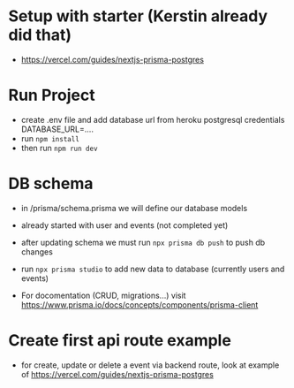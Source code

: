 # Setup with starter (Kerstin already did that)

- https://vercel.com/guides/nextjs-prisma-postgres

# Run Project

- create .env file and add database url from heroku postgresql credentials
  DATABASE_URL=....
- run `npm install`
- then run `npm run dev`

# DB schema

- in /prisma/schema.prisma we will define our database models
- already started with user and events (not completed yet)
- after updating schema we must run `npx prisma db push` to push db changes
- run `npx prisma studio` to add new data to database (currently users and events)

- For docomentation (CRUD, migrations...) visit https://www.prisma.io/docs/concepts/components/prisma-client

# Create first api route example

- for create, update or delete a event via backend route, look at example of https://vercel.com/guides/nextjs-prisma-postgres
